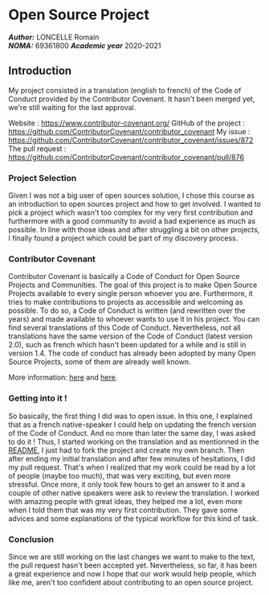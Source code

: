 

# Open Source Project


***Author:*** LONCELLE Romain  
***NOMA:*** 69361800
***Academic year*** 2020-2021

## Introduction
My project consisted in a translation (english to french) of the Code of Conduct provided by the Contributor Covenant. It hasn't been merged yet, we're still waiting for the last approval.

Website : https://www.contributor-covenant.org/
GitHub of the project : https://github.com/ContributorCovenant/contributor_covenant
My issue : https://github.com/ContributorCovenant/contributor_covenant/issues/872
The pull request : https://github.com/ContributorCovenant/contributor_covenant/pull/876


### Project Selection
Given I was not a big user of open sources solution, I chose this course as an introduction to open sources project and how to get involved. I wanted to pick a project which wasn't too complex for my very first contribution and furthermore with a good community to avoid a bad experience as much as possible.
In line with those ideas and after struggling a bit on other projects, I finally found a project which could be part of my discovery process.

### Contributor Covenant

Contributor Covenant is basically a Code of Conduct for Open Source Projects and Communities.
The goal of this project is to make Open Source Projects available to every single person whoever you are.
Furthermore, it tries to make contributions to projects as accessible and welcoming as possible.
To do so, a Code of Conduct is written (and rewritten over the years) and made available to whoever wants to use it in his project. You can find several translations of this Code of Conduct.
Nevertheless, not all translations have the same version of the Code of Conduct (latest version 2.0), such as french which hasn't been updated for a while and is still in version 1.4.
The code of conduct has already been adopted by many Open Source Projects, some of them are already well known.

More information: [here](https://www.contributor-covenant.org/) and [here](https://github.com/ContributorCovenant/contributor_covenant). 

### Getting into it !
So basically, the first thing I did was to open issue. In this one, I explained that as a french native-speaker I could help on updating the french version of the Code of Conduct. And no more than later the same day, I was asked to do it !
Thus, I started working on the translation and as mentionned in the [README](https://github.com/ContributorCovenant/contributor_covenant#translating), I just had to fork the project and create my own branch. Then after ending my initial translation and after few minutes of hesitations, I did my pull request.
That's when I realized that my work could be read by a lot of people (maybe too much), that was very exciting, but even more stressful.
Once more, it only took few hours to get an answer to it and a couple of other native speakers were ask to review the translation. I worked with amazing people with great ideas, they helped me a lot, even more when I told them that was my very first contribution. They gave some advices and some explanations of the typical workflow for this kind of task.
### Conclusion
Since we are still working on the last changes we want to make to the text, the pull request hasn't been accepted yet. Nevertheless, so far, it has been a great experience and now I hope that our work would help people, which like me, aren't too confident about contributing to an open source project.
